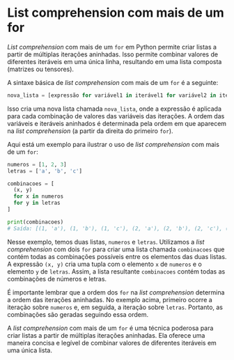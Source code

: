 # List comprehension com mais de um for

_List comprehension_ com mais de um `for` em Python permite criar listas a partir de múltiplas iterações aninhadas. Isso permite combinar valores de diferentes iteráveis em uma única linha, resultando em uma lista composta (matrizes ou tensores).

A sintaxe básica de _list comprehension_ com mais de um `for` é a seguinte:

```python
nova_lista = [expressão for variável1 in iterável1 for variável2 in iterável2]
```

Isso cria uma nova lista chamada `nova_lista`, onde a expressão é aplicada para cada combinação de valores das variáveis das iterações. A ordem das variáveis e iteráveis aninhados é determinada pela ordem em que aparecem na _list comprehension_ (a partir da direita do primeiro `for`).

Aqui está um exemplo para ilustrar o uso de _list comprehension_ com mais de um `for`:

```python
numeros = [1, 2, 3]
letras = ['a', 'b', 'c']

combinacoes = [
  (x, y) 
  for x in numeros 
  for y in letras
]

print(combinacoes)  
# Saída: [(1, 'a'), (1, 'b'), (1, 'c'), (2, 'a'), (2, 'b'), (2, 'c'), (3, 'a'), (3, 'b'), (3, 'c')]
```

Nesse exemplo, temos duas listas, `numeros` e `letras`. Utilizamos a _list comprehension_ com dois `for` para criar uma lista chamada `combinacoes` que contém todas as combinações possíveis entre os elementos das duas listas. A expressão `(x, y)` cria uma tupla com o elemento `x` de `numeros` e o elemento `y` de `letras`. Assim, a lista resultante `combinacoes` contém todas as combinações de números e letras.

É importante lembrar que a ordem dos `for` na _list comprehension_ determina a ordem das iterações aninhadas. No exemplo acima, primeiro ocorre a iteração sobre `numeros` e, em seguida, a iteração sobre `letras`. Portanto, as combinações são geradas seguindo essa ordem.

A _list comprehension_ com mais de um `for` é uma técnica poderosa para criar listas a partir de múltiplas iterações aninhadas. Ela oferece uma maneira concisa e legível de combinar valores de diferentes iteráveis em uma única lista.